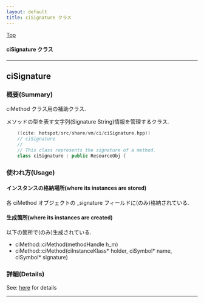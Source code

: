 ```yaml
---
layout: default
title: ciSignature クラス 
---
```

[Top](../index.html)

#### ciSignature クラス 



---
## <a name="nohO7h-65k" id="nohO7h-65k">ciSignature</a>

### 概要(Summary)
ciMethod クラス用の補助クラス.

メソッドの型を表す文字列(Signature String)情報を管理するクラス.


```cpp
    ((cite: hotspot/src/share/vm/ci/ciSignature.hpp))
    // ciSignature
    //
    // This class represents the signature of a method.
    class ciSignature : public ResourceObj {
```

### 使われ方(Usage)
#### インスタンスの格納場所(where its instances are stored)
各 ciMethod オブジェクトの _signature フィールドに(のみ)格納されている.

#### 生成箇所(where its instances are created)
以下の箇所で(のみ)生成されている.

* ciMethod::ciMethod(methodHandle h_m)
* ciMethod::ciMethod(ciInstanceKlass* holder, ciSymbol* name, ciSymbol* signature)




### 詳細(Details)
See: [here](../doxygen/classciSignature.html) for details

---
